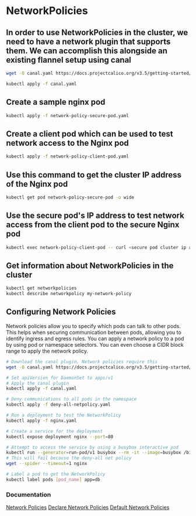 # NetworkPolicies

## In order to use NetworkPolicies in the cluster, we need to have a network plugin that supports them. We can accomplish this alongside an existing flannel setup using canal

```bash
wget -O canal.yaml https://docs.projectcalico.org/v3.5/getting-started/kubernetes/installation/hosted/canal/canal.yaml

kubectl apply -f canal.yaml
```

## Create a sample nginx pod

```bash
kubectl apply -f network-policy-secure-pod.yaml
```

## Create a client pod which can be used to test network access to the Nginx pod

```bash
kubectl apply -f network-policy-client-pod.yaml
```

## Use this command to get the cluster IP address of the Nginx pod

```bash
kubectl get pod network-policy-secure-pod -o wide
```

## Use the secure pod's IP address to test network access from the client pod to the secure Nginx pod

```bash
kubectl exec network-policy-client-pod -- curl <secure pod cluster ip address>
```

## Get information about NetworkPolicies in the cluster

```bash
kubectl get networkpolicies
kubectl describe networkpolicy my-network-policy
```

## Configuring Network Policies

Network policies allow you to specify which pods can talk to other pods. This helps when securing communication between pods, allowing you to identify ingress and egress rules. You can apply a network policy to a pod by using pod or namespace selectors. You can even choose a CIDR block range to apply the network policy.

```sh
# Download the canal plugin. Network policies require this
wget -O canal.yaml https://docs.projectcalico.org/v3.5/getting-started/kubernetes/installation/hosted/canal/canal.yaml

# Set apiVersion for DaemonSet to apps/v1
# Apply the canal plugin
kubectl apply -f canal.yaml

# Deny communications to all pods in the namespace
kubectl apply -f deny-all-netpolicy.yaml

# Run a deployment to test the NetworkPolicy
kubectl apply -f nginx.yaml

# Create a service for the deployment
kubectl expose deployment nginx --port=80

# Attempt to access the service by using a busybox interactive pod
kubectl run --generator=run-pod/v1 busybox --rm -it --image=busybox /bin/sh
# This will fail because the deny-all net policy
wget --spider --timeout=1 nginx

# Label a pod to get the NetworkPolicy
kubectl label pods [pod_name] app=db
```

### Documentation

[Network Policies](https://kubernetes.io/docs/concepts/services-networking/network-policies/)
[Declare Network Policies](https://kubernetes.io/docs/tasks/administer-cluster/declare-network-policy/)
[Default Network Policies](https://kubernetes.io/docs/concepts/services-networking/network-policies/#default-policies)
